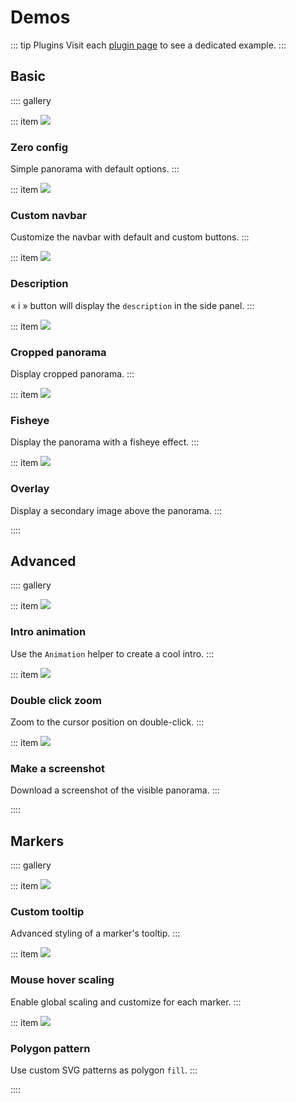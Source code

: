 # Demos

::: tip Plugins
Visit each [plugin page](../plugins/) to see a dedicated example.
:::

## Basic

:::: gallery

::: item
[![](../images/demos/default.jpg)](./basic/0-config.md)

### Zero config

Simple panorama with default options.
:::

::: item
[![](../images/demos/navbar.jpg)](./basic/custom-navbar.md)

### Custom navbar

Customize the navbar with default and custom buttons.
:::

::: item
[![](../images/demos/description.jpg)](./basic/description.md)

### Description

&laquo; i &raquo; button will display the `description` in the side panel.
:::

::: item
[![](../images/demos/cropped-panorama.jpg)](./basic/cropped-panorama.md)

### Cropped panorama

Display cropped panorama.
:::

::: item
[![](../images/demos/fisheye.jpg)](./basic/fisheye.md)

### Fisheye

Display the panorama with a fisheye effect.
:::

::: item
[![](../images/demos/overlay.jpg)](./basic/overlay.md)

### Overlay

Display a secondary image above the panorama.
:::

::::

## Advanced

:::: gallery

::: item
[![](../images/demos/animation.gif)](./advanced/animation.md)

### Intro animation

Use the `Animation` helper to create a cool intro.
:::

::: item
[![](../images/demos/double-click-zoom.gif)](./advanced/double-click-zoom.md)

### Double click zoom

Zoom to the cursor position on double-click.
:::

::: item
[![](../images/demos/screenshot.jpg)](./advanced/screenshot.md)

### Make a screenshot

Download a screenshot of the visible panorama.
:::

::::

## Markers

:::: gallery

::: item
[![](../images/demos/custom-marker.jpg)](./markers/custom-tooltip.md)

### Custom tooltip

Advanced styling of a marker's tooltip.
:::

::: item
[![](../images/demos/hover-scale.jpg)](./markers/hover-scale.md)

### Mouse hover scaling

Enable global scaling and customize for each marker.
:::

::: item
[![](../images/demos/polygon-pattern.jpg)](./markers/polygon-pattern.md)

### Polygon pattern

Use custom SVG patterns as polygon `fill`.
:::

::::
